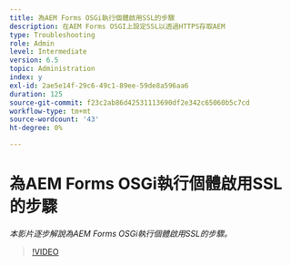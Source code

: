 ```yaml
---
title: 為AEM Forms OSGi執行個體啟用SSL的步驟
description: 在AEM Forms OSGI上設定SSL以透過HTTPS存取AEM
type: Troubleshooting
role: Admin
level: Intermediate
version: 6.5
topic: Administration
index: y
exl-id: 2ae5e14f-29c6-49c1-89ee-59de8a596aa6
duration: 125
source-git-commit: f23c2ab86d42531113690df2e342c65060b5c7cd
workflow-type: tm+mt
source-wordcount: '43'
ht-degree: 0%

---
```


# 為AEM Forms OSGi執行個體啟用SSL的步驟

*本影片逐步解說為AEM Forms OSGi執行個體啟用SSL的步驟。*

>[!VIDEO](https://video.tv.adobe.com/v/335524?quality=12&learn=on)
